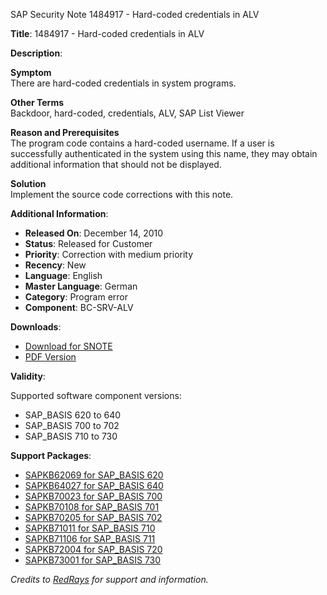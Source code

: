 SAP Security Note 1484917 - Hard-coded credentials in ALV

**Title**: 1484917 - Hard-coded credentials in ALV

**Description**:

**Symptom**  
There are hard-coded credentials in system programs.

**Other Terms**  
Backdoor, hard-coded, credentials, ALV, SAP List Viewer

**Reason and Prerequisites**  
The program code contains a hard-coded username. If a user is successfully authenticated in the system using this name, they may obtain additional information that should not be displayed.

**Solution**  
Implement the source code corrections with this note.

**Additional Information**:

- **Released On**: December 14, 2010
- **Status**: Released for Customer
- **Priority**: Correction with medium priority
- **Recency**: New
- **Language**: English
- **Master Language**: German
- **Category**: Program error
- **Component**: BC-SRV-ALV

**Downloads**:

- [Download for SNOTE](https://notesdownloads.sap.com/note/0040000017058182017)
- [PDF Version](https://userapps.support.sap.com/sap/support/sfm/notes/print/0001484917?language=en-US&token=648EB9A7CFA9ACC212230BD38198C844)

**Validity**:

Supported software component versions:

- SAP_BASIS 620 to 640
- SAP_BASIS 700 to 702
- SAP_BASIS 710 to 730

**Support Packages**:

- [SAPKB62069 for SAP_BASIS 620](https://me.sap.com/supportpackage/SAPKB62069)
- [SAPKB64027 for SAP_BASIS 640](https://me.sap.com/supportpackage/SAPKB64027)
- [SAPKB70023 for SAP_BASIS 700](https://me.sap.com/supportpackage/SAPKB70023)
- [SAPKB70108 for SAP_BASIS 701](https://me.sap.com/supportpackage/SAPKB70108)
- [SAPKB70205 for SAP_BASIS 702](https://me.sap.com/supportpackage/SAPKB70205)
- [SAPKB71011 for SAP_BASIS 710](https://me.sap.com/supportpackage/SAPKB71011)
- [SAPKB71106 for SAP_BASIS 711](https://me.sap.com/supportpackage/SAPKB71106)
- [SAPKB72004 for SAP_BASIS 720](https://me.sap.com/supportpackage/SAPKB72004)
- [SAPKB73001 for SAP_BASIS 730](https://me.sap.com/supportpackage/SAPKB73001)

*Credits to [RedRays](https://redrays.io) for support and information.*